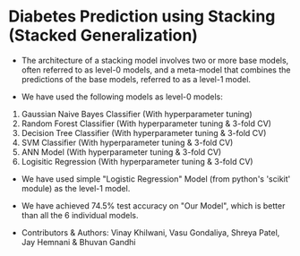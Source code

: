 # Diabetes Prediction using Stacking (Stacked Generalization)

- The architecture of a stacking model involves two or more base models, often referred to as level-0 models, and a meta-model that combines the predictions of the base models, referred to as a level-1 model.

- We have used the following models as level-0 models:
1. Gaussian Naive Bayes Classifier (With hyperparameter tuning) 
2. Random Forest Classifier (With hyperparameter tuning & 3-fold CV)
3. Decision Tree Classifier (With hyperparameter tuning & 3-fold CV)
4. SVM Classifier (With hyperparameter tuning & 3-fold CV)
5. ANN Model (With hyperparameter tuning & 3-fold CV)
6. Logisitic Regression (With hyperparameter tuning & 3-fold CV)

- We have used simple "Logistic Regression" Model (from python's 'scikit' module) as the level-1 model.

- We have achieved 74.5% test accuracy on "Our Model", which is better than all the 6 individual models.

- Contributors & Authors: Vinay Khilwani, Vasu Gondaliya, Shreya Patel, Jay Hemnani & Bhuvan Gandhi
